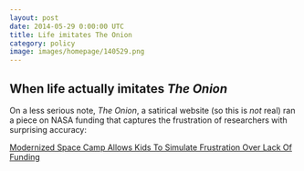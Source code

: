```yaml
---
layout: post
date: 2014-05-29 0:00:00 UTC
title: Life imitates The Onion
category: policy
image: images/homepage/140529.png
---
```


## When life actually imitates *The Onion*

On a less serious note, *The Onion*, a satirical website (so this is *not* real) ran a piece on NASA funding that captures the frustration of researchers with surprising accuracy:

[Modernized Space Camp Allows Kids To Simulate Frustration Over Lack Of Funding](http://www.theonion.com/articles/modernized-space-camp-allows-kids-to-simulate-frus,36148/)
